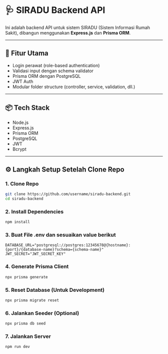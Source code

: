 # 🩺 SIRADU Backend API

Ini adalah backend API untuk sistem SIRADU (Sistem Informasi Rumah Sakit), dibangun menggunakan **Express.js** dan **Prisma ORM**.

---

## 🚀 Fitur Utama

- Login perawat (role-based authentication)
- Validasi input dengan schema validator
- Prisma ORM dengan PostgreSQL
- JWT Auth
- Modular folder structure (controller, service, validation, dll.)

---

## 📦 Tech Stack

- Node.js
- Express.js
- Prisma ORM
- PostgreSQL
- JWT
- Bcrypt

---

## ⚙️ Langkah Setup Setelah Clone Repo

### 1. Clone Repo

```bash
git clone https://github.com/username/siradu-backend.git
cd siradu-backend
```

### 2. Install Dependencies

```bash
npm install
```

### 3. Buat File .env dan sesuaikan value berikut

```
DATABASE_URL="postgresql://postgres:12345678@{hostname}:{port}/{database-name}?schema={schema-name}"
JWT_SECRET="JWT_SECRET_KEY"
```

### 4. Generate Prisma Client

```bash
npx prisma generate
```

### 5. Reset Database (Untuk Development)

```bash
npx prisma migrate reset
```

### 6. Jalankan Seeder (Optional)

```bash
npx prisma db seed
```

### 7. Jalankan Server

```bash
npm run dev
```